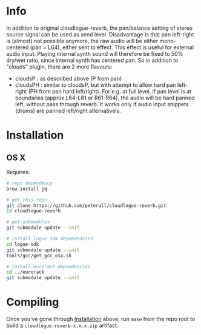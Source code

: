 # Info
In addition to original cloudlogue-reverb, the pan/balance setting of stereo source signal can be used as send level.
Disadvantage is that pan left-right is (almost) not possible anymore, the raw audio will be either mono-centered (pan = L64), either sent to effect.
This effect is useful for external audio input.
Playing internal synth sound will therefore be fixed to 50% dry/wet ratio, since internal synth has centered pan.
So in addition to "clouds" plugin, there are 2 more flavours:
- cloudsP : as described above (P from pan)
- cloudsPH : similar to cloudsP, but with attempt to allow hard pan left-right (PH from pan hard left/right). For e.g. at full level, if pan level is at boundaries (approx L64-L61 or R61-R64), the audio will be hard panned left, without pass through reverb. It works only if audio input snippets (drums) are panned left/right alternatively.

# Installation

## OS X

Requires:

```sh
# repo dependency
brew install jq

# get this repo
git clone https://github.com/peterall/cloudlogue-reverb.git
cd cloudlogue-reverb

# get submodules
git submodule update --init

# install logue sdk dependencies
cd logue-sdk
git submodule update --init
tools/gcc/get_gcc_osx.sh

# install eurorack dependencies
cd ../eurorack
git submodule update --init
```

# Compiling

Once you've gone through [Installation](#installation) above, run `make` from the repo root to build a `cloudlogue-reverb-x.x.x.zip` artifact.
